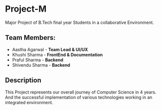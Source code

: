# Project-M
Major Project of B.Tech final year Students in a collaborative Environment.<br>

## Team Members: <br>
* Aastha Agarwal - **Team Lead & UI/UX**
* Khushi Sharma - **FrontEnd & Documentation**
* Praful Sharma - **Backend**
* Shivendu Sharma - **Backend**

## Description
This Project represents our overall journey of Computer Science in 4 years.
And the successful implementation of various technologies working in an integrated environment.